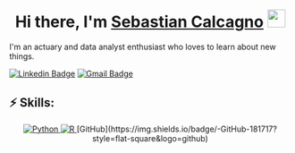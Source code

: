 
<h1 align="center">Hi there, I'm <a href="https://www.blackcater.win/" target="_blank">Sebastian Calcagno</a> <img
src="https://github.com/blackcater/blackcater/raw/main/images/Hi.gif" height="32" /></h1>

I'm an actuary and data analyst enthusiast who loves to learn about new things. 

[![Linkedin Badge](https://img.shields.io/badge/-LinkedIn-blue?style=flat-square&logo=Linkedin&logoColor=white&link=https://www.linkedin.com/in/sebastian-calcagno-/)](https://www.linkedin.com/in/sebastian-calcagno-/)
[![Gmail Badge](https://img.shields.io/badge/-Gmail-d14836?style=flat-square&logo=Gmail&logoColor=white&link=mail@sebcalcagno@gmail.com)](mailto:mail@sebcalcagno@gmail.com)

## ⚡ Skills:
<p align="center">
  <a href="https://www.python.org/" target="_blank">
    <img src="https://img.shields.io/badge/Python-%2314354C.svg?style=flat-square&logo=python&logoColor=white" alt="Python">
  </a>
  <a href="https://www.r-project.org/" target="_blank">
    <img src="https://img.shields.io/badge/R-%23276DC3.svg?style=flat-square&logo=R&logoColor=white" alt="R">
  </a>
  [GitHub](https://img.shields.io/badge/-GitHub-181717?style=flat-square&logo=github)
